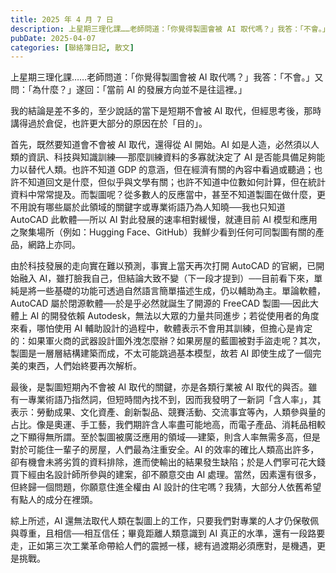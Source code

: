 ```yaml
---
title: 2025 年 4 月 7 日
description: 上星期三理化課……老師問道：「你覺得製圖會被 AI 取代嗎？」我答：「不會。」又問：「為什麼？」遂回：「當前 AI 的發展方向並不是往這裡。」我的結論是差不多的，至少說話的當下是短期不會被 AI 取代……
pubDate: 2025-04-07
categories: [聯絡簿日記, 散文]
---
```


上星期三理化課……老師問道：「你覺得製圖會被 AI 取代嗎？」我答：「不會。」又問：「為什麼？」遂回：「當前 AI 的發展方向並不是往這裡。」

我的結論是差不多的，至少說話的當下是短期不會被 AI 取代，但經思考後，那時講得過於倉促，也許更大部分的原因在於「目的」。

首先，既然要知道會不會被 AI 取代，還得從 AI 開始。AI 如是人造，必然須以人類的資訊、科技與知識訓練──那麼訓練資料的多寡就決定了 AI 是否能具備足夠能力以替代人類。也許不知道 GDP 的意涵，但在經濟有關的內容中看過或聽過；也許不知道回文是什麼，但似乎與文學有關；也許不知道中位數如何計算，但在統計資料中常常提及。而製圖呢？從多數人的反應當中，甚至不知道製圖在做什麼，更不用說有哪些屬於此領域的關鍵字或專業術語乃為人知曉──我也只知道 AutoCAD 此軟體──所以 AI 對此發展的速率相對緩慢，就連目前 AI 模型和應用之聚集場所（例如：Hugging Face、GitHub）我鮮少看到任何可同製圖有關的產品，網路上亦同。

由於科技發展的走向實在難以預測，事實上當天再次打開 AutoCAD 的官網，已開始融入 AI，雖打臉我自己，但結論大致不變（下一段才提到）──目前看下來，單純是將一些基礎的功能可透過自然語言簡單描述生成，仍以輔助為主。單論軟體，AutoCAD 屬於閉源軟體──於是乎必然就誕生了開源的 FreeCAD 製圖──因此大體上 AI 的開發依賴 Autodesk，無法以大眾的力量共同進步；若從使用者的角度來看，哪怕使用 AI 輔助設計的過程中，軟體表示不會用其訓練，但擔心是肯定的：如果軍火商的武器設計圖外洩怎麼辦？如果房屋的藍圖被對手盜走呢？其次，製圖是一層層結構建築而成，不太可能跳過基本模型，故若 AI 即使生成了一個完美的東西，人們始終要再次解析。

最後，是製圖短期內不會被 AI 取代的關鍵，亦是各類行業被 AI 取代的與否。雖有一專業術語乃指然詞，但短時間內找不到，因而我發明了一新詞「含人率」，其表示：勞動成果、文化資產、創新製品、競賽活動、交流事宜等內，人類參與量的占比。像是奧運、手工藝，我們期許含人率盡可能地高，而電子產品、消耗品相較之下顯得無所謂。至於製圖被廣泛應用的領域──建築，則含人率無需多高，但是對於可能住一輩子的房屋，人們最為注重安全。AI 的效率的確比人類高出許多，卻有機會未將劣質的資料排除，進而使輸出的結果發生缺陷；於是人們寧可花大錢買下經由名設計師所參與的建案，卻不願意交由 AI 處理。當然，因素還有很多，但終歸一個問題，你願意住進全權由 AI 設計的住宅嗎？我猜，大部分人依舊希望有點人的成分在裡頭。

綜上所述，AI 還無法取代人類在製圖上的工作，只要我們對專業的人才仍保敬佩與尊重，且相信──相互信任；畢竟距離人類意識到 AI 真正的水準，還有一段路要走，正如第三次工業革命帶給人們的震撼一樣，總有過渡期必須應對，是機遇，更是挑戰。
